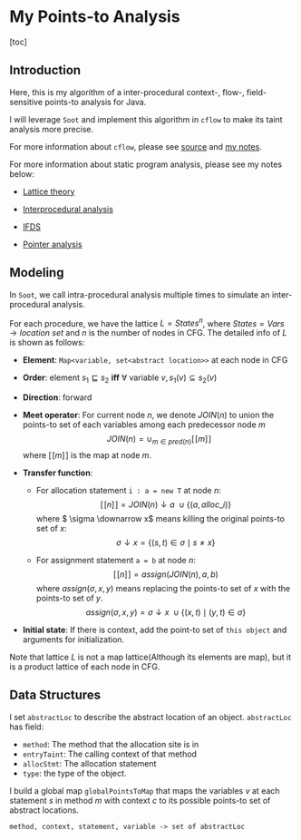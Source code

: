 # My Points-to Analysis

[toc]

## Introduction

Here, this is my algorithm of a inter-procedural context-, flow-, field-sensitive points-to analysis for Java.

I will leverage `Soot` and implement this algorithm in `cflow` to make its taint analysis more precise.



For more information about `cflow`, please see [source](https://github.com/xlab-uiuc/cflow) and [my notes](https://github.com/fanweneddie/cflow/tree/dev/doc/notes/papers/cflow).

For more information about static program analysis, please see my notes below:

* [Lattice theory](https://github.com/fanweneddie/cflow/tree/dev/doc/notes/papers/Lattice)

* [Interprocedural analysis](https://github.com/fanweneddie/cflow/tree/dev/doc/notes/papers/Interprocedural_analysis)
* [IFDS](https://github.com/fanweneddie/cflow/tree/dev/doc/notes/papers/IFDS)

* [Pointer analysis](https://github.com/fanweneddie/cflow/tree/dev/doc/notes/papers/Pointer_Analysis)

## Modeling

In `Soot`, we call intra-procedural analysis multiple times to simulate an inter-procedural analysis.

For each procedure, we have the lattice $L = States^{n}$, where $States = Vars \rightarrow location \ set$ and $n$ is the number of nodes in CFG. The detailed info of $L$ is shown as follows:

* **Element**:  `Map<variable, set<abstract location>>` at each node in CFG

* **Order**:  element $s_1 \sqsubseteq s_2$ **iff**  $\forall$ variable $v, s_1(v) \subseteq s_2(v)$  

* **Direction**: forward

* **Meet operator**:  For current node $n$, we denote $JOIN(n)$ to union the points-to set of each variables among each predecessor node $m$
  $$
  JOIN(n) = \cup_{m \in pred(n)} [\![ m]\!]
  $$
  where $[\![ m]\!]$ is the map at node $m$.  

* **Transfer function**: 

  * For allocation statement `i : a = new T` at node $n$:
    $$
    [\![n]\!] = JOIN(n) \downarrow a \ \cup \{ (a,alloc\_i) \}
    $$
    where $ \sigma \downarrow x$ means killing the original points-to set of $x$:
    $$
    \sigma \downarrow x = \{ (s,t) \in \sigma \mid s \neq x \}
    $$

  * For assignment statement `a = b` at node $n$:
    $$
    [\![n]\!] = assign(JOIN(n),a,b)
    $$
    where $assign(\sigma,x,y)$ means replacing the points-to set of $x$ with the points-to set of $y$.
    $$
    assign(\sigma,x,y) = \sigma \downarrow x \ \cup \{ (x,t) \mid (y,t) \in \sigma \}
    $$

* **Initial state**: If there is context, add the point-to set of `this object` and arguments for initialization.

Note that lattice $L$ is not a map lattice(Although its elements are map), but it is a product lattice of each node in CFG.

## Data Structures

I set `abstractLoc` to describe the abstract location of an object. `abstractLoc` has field:

* `method`: The method that the allocation site is in
* `entryTaint`: The calling context of that method
* `allocStmt`: The allocation statement
* `type`: the type of the object.

I build a global map `globalPointsToMap` that maps the variables $v$ at each statement $s$ in method $m$ with context $c$ to its possible points-to set of abstract locations. 

```
method, context, statement, variable -> set of abstractLoc 
```

